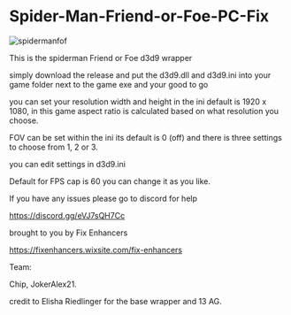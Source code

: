 # Spider-Man-Friend-or-Foe-PC-Fix

![spidermanfof](https://github.com/user-attachments/assets/23f08670-317d-4d6a-9ac7-75e19fc405b6)

This is the spiderman Friend or Foe d3d9 wrapper

simply download the release and put the d3d9.dll and d3d9.ini into your game folder next to the game exe and your good to go 

you can set your resolution width and height in the ini default is 1920 x 1080, in this game aspect ratio is calculated based on what resolution you choose.

FOV can be set within the ini its default is 0 (off) and there is three settings to choose from 1, 2 or 3.  

you can edit settings in d3d9.ini 

Default for FPS cap is 60 you can change it as you like.

If you have any issues please go to discord for help 

https://discord.gg/eVJ7sQH7Cc

brought to you by Fix Enhancers 

https://fixenhancers.wixsite.com/fix-enhancers

Team: 

Chip, JokerAlex21.

credit to Elisha Riedlinger for the base wrapper and 13 AG.
